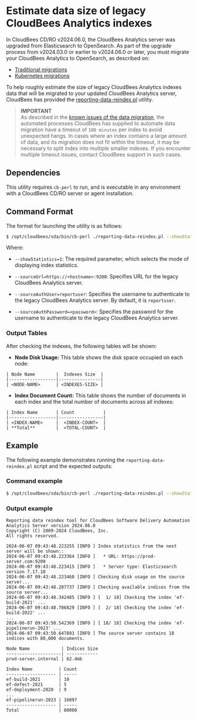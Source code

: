 # Estimate data size of legacy CloudBees Analytics indexes

In CloudBees CD/RO v2024.06.0, the CloudBees Analytics server was upgraded from Elasticsearch to OpenSearch. As part of the upgrade process from v2024.03.0 or earlier to v2024.06.0 or later, you must migrate your CloudBees Analytics to OpenSearch, as described on:

* [Traditional migrations](https://docs.cloudbees.com/docs/cloudbees-cd/latest/troubleshooting/trad-upgrade-to-os)
* [Kubernetes migrations](https://docs.cloudbees.com/docs/cloudbees-cd/latest/troubleshooting/k8s-upgrade-to-os)

To help roughly estimate the size of legacy CloudBees Analytics indexes data that will be migrated to your updated CloudBees Analytics server,  CloudBees has provided the [reporting-data-reindex.pl](reporting-data-reindex.pl) utility.

> **IMPORTANT**  
> As described in the [known issues of the data migration](https://docs.cloudbees.com/docs/cloudbees-cd/latest/troubleshooting/data-migration-es-to-os#data-migration-known-issues), the automated processes CloudBees has supplied to automate data migration have a timeout of `180 minutes` per index to avoid unexpected hangs. 
> In cases where an index contains a large amount of data, and its migration does not fit within the timeout, it may be necessary to split index into multiple smaller indexes. If you encounter multiple timeout issues, contact CloudBees support in such cases.

## Dependencies
This utility requires `cb-perl` to run, and is executable in any environment with a CloudBees CD/RO server or agent installation.

## Command Format

The format for launching the utility is as follows:

```sh
$ /opt/cloudbees/sda/bin/cb-perl ./reporting-data-reindex.pl --showStatistics=1 --sourceUrl=https://<hostname>:9200 --sourceAuthUser=reportuser --sourceAuthPassword=<password>
```

Where:

* `--showStatistics=1`: The required parameter, which selects the mode of displaying index statistics.

* `--sourceUrl=https://<hostname>:9200`: Specifies URL for the legacy CloudBees Analytics server.

* `--sourceAuthUser=reportuser`: Specifies the username to authenticate to the legacy CloudBees Analytics server. By default, it is `reportuser`.

* `--sourceAuthPassword=<password>`: Specifies the password for the username to authenticate to the legacy CloudBees Analytics server.

### Output Tables

After checking the indexes, the following tables will be shown:

- **Node Disk Usage:** This table shows the disk space occupied on each node:
```
| Node Name        |  Indexes Size  |
|------------------|----------------|
| <NODE-NAME>      | <INDEXES-SIZE> |
```

- **Index Document Count:** This table shows the number of documents in each index and the total number of documents across all indexes:
```
| Index Name       | Count           |
|------------------|-----------------|
| <INDEX-NAME>     |  <INDEX-COUNT>  |
| **Total**        |  <TOTAL-COUNT>  |
```

## Example

The following example demonstrates running the `reporting-data-reindex.pl` script and the expected outputs:

### Command example

```sh
$ /opt/cloudbees/sda/bin/cb-perl ./reporting-data-reindex.pl --showStatistics=1 --sourceUrl=https://prod-server.com:9200 --sourceAuthUser=reportuser --sourceAuthPassword=changeme
```

### Output example
```
Reporting data reindex tool for CloudBees Software Delivery Automation Analytics Server version 2024.06.0
Copyright (C) 2009-2024 CloudBees, Inc.
All rights reserved.

2024-06-07 09:43:48.223255 [INFO ] Index statistics from the next server will be shown::
2024-06-07 09:43:48.223364 [INFO ]   * URL: https://prod-server.com:9200
2024-06-07 09:43:48.223415 [INFO ]   * Server type: Elasticsearch version 7.17.18
2024-06-07 09:43:48.223460 [INFO ] Checking disk usage on the source server...
2024-06-07 09:43:48.287737 [INFO ] Checking available indices from the source server...
2024-06-07 09:43:48.342485 [INFO ] [  1/ 18] Checking the index 'ef-build-2021' ...
2024-06-07 09:43:48.786829 [INFO ] [  2/ 18] Checking the index 'ef-build-2022' ...
...
2024-06-07 09:43:50.542369 [INFO ] [ 18/ 18] Checking the index 'ef-pipelinerun-2023' ...
2024-06-07 09:43:50.647893 [INFO ] The source server contains 18 indices with 80,000 documents.

Node Name            | Indices Size
---------------------| ------------
prod-server.internal | 62.4mb

Index Name          | Count
------------------- | -----
ef-build-2021       | 10
ef-defect-2021      | 5
ef-deployment-2020  | 9
...
ef-pipelinerun-2023 | 16097
------------------- | -----
Total               | 80000

```
